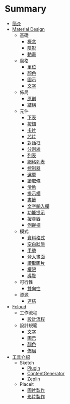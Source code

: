 # Summary

* [簡介](README.md)
* [Material Design](material_design/README.md)
   * 基礎
       * [概念](material_design/basic/concept.md)
       * [陰影](material_design/basic/shadow.md)
       * [動畫](material_design/basic/animation.md)
   * 風格
       * [單位](material_design/layout/unit.md)
       * [顏色](material_design/style/color.md)
       * [圖示](material_design/style/icon.md)
       * [文字](material_design/style/font.md)
   * 佈局
       * [原則](material_design/layout/principle.md)
       * [結構](material_design/layout/structure.md)
   * 元件
       * [下表](material_design/component/bottom_sheet.md)
       * [按鈕](material_design/component/button.md)
       * [卡片](material_design/component/card.md)
       * [芯片](material_design/component/chip.md)
       * [對話框](material_design/component/dialog.md)
       * [分割線](material_design/component/divider.md)
       * [列表](material_design/component/list.md)
       * [網格列表](material_design/component/grid_list.md)
       * [控制器](material_design/component/control.md)
       * [選單](material_design/component/menu.md)
       * [讀取條](material_design/component/progress.md)
       * [滑軌](material_design/component/slider.md)
       * [提示欄](material_design/component/snackbar.md)
       * [書籤](material_design/component/tab.md)
       * [文字輸入欄](material_design/component/textfield.md)
       * [功能提示](material_design/component/tooltips.md)
       * [搜尋器](material_design/component/search.md)
       * [側邊欄](material_design/component/drawer.md)
   * 模式
       * [資料格式](material_design/pattern/data_format.md)
       * [空白狀態](material_design/pattern/empty_state.md)
       * [手勢](material_design/pattern/gesture.md)
       * [登入畫面](material_design/pattern/launch_screen.md)
       * [讀取圖片](material_design/pattern/loaging_image.md)
       * [權限](material_design/pattern/permission.md)
       * [導覽](material_design/pattern/navigation.md)
   * 可行性
       * [雙向性](material_design/usability/bidirectionality.md)
   * 資源
       * [連結](material_design/resource/links.md)
* [Fcloud](fcloud/README.md)
   * 工作流程
       * [設計流程](fcloud/work_flow/design_flow.md)
   * 設計規範
       * [文字](fcloud/design_pattern/font.md)
       * [圖示](fcloud/design_pattern/icon.md)
       * [顏色](fcloud/design_pattern/color.md)
       * [佈局](fcloud/design_pattern/layout.md)
* [工具介紹](tools/README.md)
   * Sketch
       * [Plugin](tools/plugin/README.md)
       * [ContentGenerator](tools/plugin/contentgenerator.md)
       * [Zeplin](tools/plugin/zeplin.md)
   * Placeit
       * [圖片製作](tools/placeit/imagemaking.md)
       * [影片製作](tools/placeit/videomaking.md)

